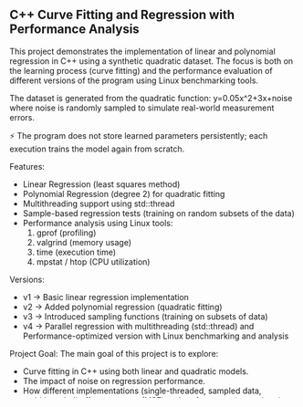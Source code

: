 ## C++ Curve Fitting and Regression with Performance Analysis ##

This project demonstrates the implementation of linear and polynomial regression in C++ using a synthetic quadratic dataset. The focus is both on the learning process (curve fitting) and the performance evaluation of different versions of the program using Linux benchmarking tools.

The dataset is generated from the quadratic function:
  y=0.05x^2+3x+noise
  where noise is randomly sampled to simulate real-world measurement errors.

⚡ The program does not store learned parameters persistently; each execution trains the model again from scratch.

Features:
  - Linear Regression (least squares method)
  - Polynomial Regression (degree 2) for quadratic fitting
  - Multithreading support using std::thread
  - Sample-based regression tests (training on random subsets of the data)
  - Performance analysis using Linux tools:
    1) gprof (profiling)
    2) valgrind (memory usage)
    3) time (execution time)
    4) mpstat / htop (CPU utilization)

Versions:
  - v1 → Basic linear regression implementation
  - v2 → Added polynomial regression (quadratic fitting)
  - v3 → Introduced sampling functions (training on subsets of data)
  - v4 → Parallel regression with multithreading (std::thread) and Performance-optimized version with Linux benchmarking and analysis

Project Goal:
  The main goal of this project is to explore:
  - Curve fitting in C++ using both linear and quadratic models.
  - The impact of noise on regression performance.
  - How different implementations (single-threaded, sampled data, multithreaded) affect accuracy (MSE) and performance (execution time, CPU usage, memory).

Example Outputs:
  # Linear Regression MSE: ~13,910,000 (poor fit for quadratic data)
  # Polynomial Regression MSE: ~99 (close to real quadratic model)
  # Sampled Data Regression MSE: varies depending on subset size (larger samples ≈ better accuracy)

Tools & Environment:
# Language: C++17
# Build System: g++ with -O2 and -O3 optimization flags
# Benchmarking Tools: gprof, valgrind, perf, mpstat, htop

